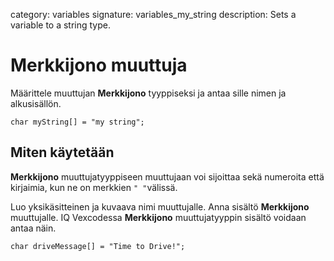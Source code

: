 category: variables 
signature: variables_my_string
description: Sets a variable to a string type.

# Merkkijono muuttuja

Määrittele muuttujan **Merkkijono** tyyppiseksi ja antaa sille nimen ja alkusisällön.

`char myString[] = "my string";`

## Miten käytetään

**Merkkijono** muuttujatyyppiseen muuttujaan voi sijoittaa sekä numeroita että kirjaimia, kun ne on merkkien `" "`välissä.

Luo yksikäsitteinen ja kuvaava nimi muuttujalle. Anna sisältö **Merkkijono** muuttujalle. IQ Vexcodessa  **Merkkijono** muuttujatyyppin sisältö voidaan antaa näin.

`char driveMessage[] = "Time to Drive!";`

<advanced>
</advanced>
